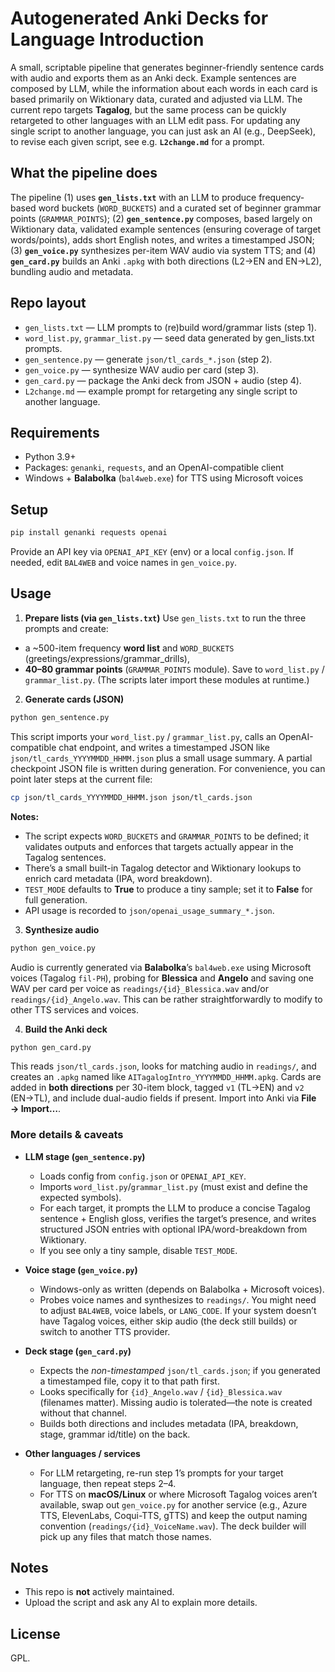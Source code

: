 # Autogenerated Anki Decks for Language Introduction

A small, scriptable pipeline that generates beginner-friendly sentence cards with audio and exports them as an Anki deck. Example sentences are composed by LLM, while the information about each words in each card is based primarily on Wiktionary data, curated and adjusted via LLM. The current repo targets **Tagalog**, but the same process can be quickly retargeted to other languages with an LLM edit pass. For updating any single script to another language, you can just ask an AI (e.g., DeepSeek), to revise each given script, see e.g. **`L2change.md`** for a prompt.

## What the pipeline does

The pipeline (1) uses **`gen_lists.txt`** with an LLM to produce frequency-based word buckets (`WORD_BUCKETS`) and a curated set of beginner grammar points (`GRAMMAR_POINTS`); (2) **`gen_sentence.py`** composes, based largely on Wiktionary data, validated example sentences (ensuring coverage of target words/points), adds short English notes, and writes a timestamped JSON; (3) **`gen_voice.py`** synthesizes per-item WAV audio via system TTS; and (4) **`gen_card.py`** builds an Anki `.apkg` with both directions (L2→EN and EN→L2), bundling audio and metadata.    

## Repo layout

* `gen_lists.txt` — LLM prompts to (re)build word/grammar lists (step 1). 
* `word_list.py`, `grammar_list.py` — seed data generated by gen_lists.txt prompts.
* `gen_sentence.py` — generate `json/tl_cards_*.json` (step 2). 
* `gen_voice.py` — synthesize WAV audio per card (step 3). 
* `gen_card.py` — package the Anki deck from JSON + audio (step 4). 
* `L2change.md` — example prompt for retargeting any single script to another language.

## Requirements

* Python 3.9+
* Packages: `genanki`, `requests`, and an OpenAI-compatible client
* Windows + **Balabolka** (`bal4web.exe`) for TTS using Microsoft voices

## Setup

```bash
pip install genanki requests openai
```

Provide an API key via `OPENAI_API_KEY` (env) or a local `config.json`.
If needed, edit `BAL4WEB` and voice names in `gen_voice.py`.

## Usage

1. **Prepare lists (via `gen_lists.txt`)**
   Use `gen_lists.txt` to run the three prompts and create:

* a ~500-item frequency **word list** and `WORD_BUCKETS` (greetings/expressions/grammar_drills),
* **40–80 grammar points** (`GRAMMAR_POINTS` module).
  Save to `word_list.py` / `grammar_list.py`. (The scripts later import these modules at runtime.)  

2. **Generate cards (JSON)**

```bash
python gen_sentence.py
```

This script imports your `word_list.py` / `grammar_list.py`, calls an OpenAI-compatible chat endpoint, and writes a timestamped JSON like `json/tl_cards_YYYYMMDD_HHMM.json` plus a small usage summary. A partial checkpoint JSON file is written during generation. For convenience, you can point later steps at the current file:

```bash
cp json/tl_cards_YYYYMMDD_HHMM.json json/tl_cards.json
```

**Notes:**

* The script expects `WORD_BUCKETS` and `GRAMMAR_POINTS` to be defined; it validates outputs and enforces that targets actually appear in the Tagalog sentences.
* There’s a small built-in Tagalog detector and Wiktionary lookups to enrich card metadata (IPA, word breakdown).
* `TEST_MODE` defaults to **True** to produce a tiny sample; set it to **False** for full generation.
* API usage is recorded to `json/openai_usage_summary_*.json`. 

3. **Synthesize audio**

```bash
python gen_voice.py
```

Audio is currently generated via **Balabolka**’s `bal4web.exe` using Microsoft voices (Tagalog `fil-PH`), probing for **Blessica** and **Angelo** and saving one WAV per card per voice as `readings/{id}_Blessica.wav` and/or `readings/{id}_Angelo.wav`. This can be rather straightforwardly to modify to other TTS services and voices.

4. **Build the Anki deck**

```bash
python gen_card.py
```

This reads `json/tl_cards.json`, looks for matching audio in `readings/`, and creates an `.apkg` named like `AITagalogIntro_YYYYMMDD_HHMM.apkg`. Cards are added in **both directions** per 30-item block, tagged `v1` (TL→EN) and `v2` (EN→TL), and include dual-audio fields if present. Import into Anki via **File → Import…**. 

### More details & caveats

* **LLM stage (`gen_sentence.py`)**

  * Loads config from `config.json` or `OPENAI_API_KEY`.
  * Imports `word_list.py`/`grammar_list.py` (must exist and define the expected symbols).
  * For each target, it prompts the LLM to produce a concise Tagalog sentence + English gloss, verifies the target’s presence, and writes structured JSON entries with optional IPA/word-breakdown from Wiktionary.
  * If you see only a tiny sample, disable `TEST_MODE`. 

* **Voice stage (`gen_voice.py`)**

  * Windows-only as written (depends on Balabolka + Microsoft voices).
  * Probes voice names and synthesizes to `readings/`. You might need to adjust `BAL4WEB`, voice labels, or `LANG_CODE`. If your system doesn’t have Tagalog voices, either skip audio (the deck still builds) or switch to another TTS provider. 

* **Deck stage (`gen_card.py`)**

  * Expects the *non-timestamped* `json/tl_cards.json`; if you generated a timestamped file, copy it to that path first.
  * Looks specifically for `{id}_Angelo.wav` / `{id}_Blessica.wav` (filenames matter). Missing audio is tolerated—the note is created without that channel.
  * Builds both directions and includes metadata (IPA, breakdown, stage, grammar id/title) on the back. 

* **Other languages / services**

  * For LLM retargeting, re-run step 1’s prompts for your target language, then repeat steps 2–4.
  * For TTS on **macOS/Linux** or where Microsoft Tagalog voices aren’t available, swap out `gen_voice.py` for another service (e.g., Azure TTS, ElevenLabs, Coqui-TTS, gTTS) and keep the output naming convention (`readings/{id}_VoiceName.wav`). The deck builder will pick up any files that match those names. 


## Notes

* This repo is **not** actively maintained.
* Upload the script and ask any AI to explain more details.

## License

GPL.
